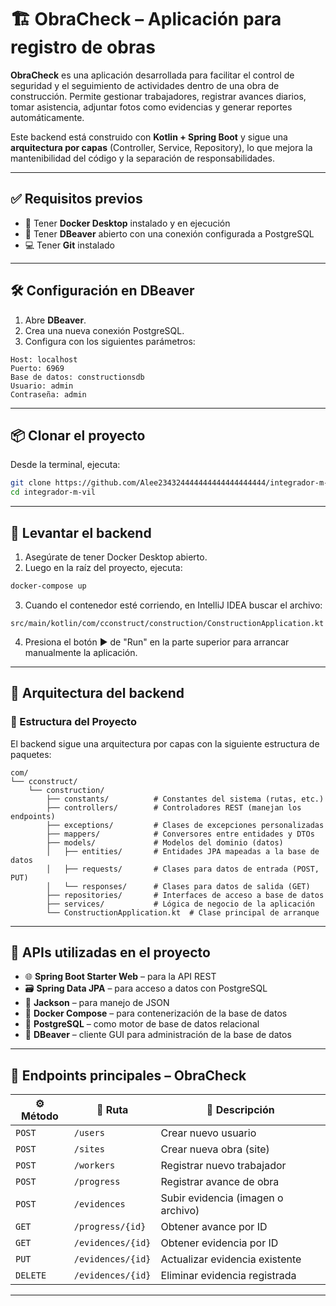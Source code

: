 # 🏗️ ObraCheck – Aplicación para registro de obras

**ObraCheck** es una aplicación desarrollada para facilitar el control de seguridad y el seguimiento de actividades dentro de una obra de construcción. Permite gestionar trabajadores, registrar avances diarios, tomar asistencia, adjuntar fotos como evidencias y generar reportes automáticamente.

Este backend está construido con **Kotlin + Spring Boot** y sigue una **arquitectura por capas** (Controller, Service, Repository), lo que mejora la mantenibilidad del código y la separación de responsabilidades.

---

## ✅ Requisitos previos

- 🐳 Tener **Docker Desktop** instalado y en ejecución
- 🐘 Tener **DBeaver** abierto con una conexión configurada a PostgreSQL
- 💻 Tener **Git** instalado

---

## 🛠️ Configuración en DBeaver

1. Abre **DBeaver**.
2. Crea una nueva conexión PostgreSQL.
3. Configura con los siguientes parámetros:

```
Host: localhost
Puerto: 6969
Base de datos: constructionsdb
Usuario: admin
Contraseña: admin
```

---

## 📦 Clonar el proyecto

Desde la terminal, ejecuta:

```bash
git clone https://github.com/Alee234324444444444444444444/integrador-m-vil.git
cd integrador-m-vil
```

---

## 🚀 Levantar el backend

1. Asegúrate de tener Docker Desktop abierto.
2. Luego en la raíz del proyecto, ejecuta:

```bash
docker-compose up
```

3. Cuando el contenedor esté corriendo, en IntelliJ IDEA buscar el archivo:

```
src/main/kotlin/com/cconstruct/construction/ConstructionApplication.kt
```

4. Presiona el botón ▶ de "Run" en la parte superior para arrancar manualmente la aplicación.

---

## 🧱 Arquitectura del backend

### 📂 Estructura del Proyecto

El backend sigue una arquitectura por capas con la siguiente estructura de paquetes:

```plaintext
com/
└── cconstruct/
    └── construction/
        ├── constants/          # Constantes del sistema (rutas, etc.)
        ├── controllers/        # Controladores REST (manejan los endpoints)
        ├── exceptions/         # Clases de excepciones personalizadas
        ├── mappers/            # Conversores entre entidades y DTOs
        ├── models/             # Modelos del dominio (datos)
        │   ├── entities/       # Entidades JPA mapeadas a la base de datos
        │   ├── requests/       # Clases para datos de entrada (POST, PUT)
        │   └── responses/      # Clases para datos de salida (GET)
        ├── repositories/       # Interfaces de acceso a base de datos
        ├── services/           # Lógica de negocio de la aplicación
        └── ConstructionApplication.kt  # Clase principal de arranque
```

---

## 🔌 APIs utilizadas en el proyecto

- 🌐 **Spring Boot Starter Web** – para la API REST
- 🗃️ **Spring Data JPA** – para acceso a datos con PostgreSQL
- 🧾 **Jackson** – para manejo de JSON
- 🐳 **Docker Compose** – para contenerización de la base de datos
- 🐘 **PostgreSQL** – como motor de base de datos relacional
- 🧠 **DBeaver** – cliente GUI para administración de la base de datos

---

## 🔗 Endpoints principales – ObraCheck

| ⚙️ Método | 📍 Ruta             | 📄 Descripción                            |
|----------|---------------------|------------------------------------------|
| `POST`   | `/users`            | Crear nuevo usuario                      |
| `POST`   | `/sites`            | Crear nueva obra (site)                  |
| `POST`   | `/workers`          | Registrar nuevo trabajador               |
| `POST`   | `/progress`         | Registrar avance de obra                 |
| `POST`   | `/evidences`        | Subir evidencia (imagen o archivo)       |
| `GET`    | `/progress/{id}`    | Obtener avance por ID                    |
| `GET`    | `/evidences/{id}`   | Obtener evidencia por ID                 |
| `PUT`    | `/evidences/{id}`   | Actualizar evidencia existente           |
| `DELETE` | `/evidences/{id}`   | Eliminar evidencia registrada            |

---
